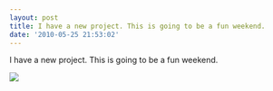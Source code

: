 ```yaml
---
layout: post
title: I have a new project. This is going to be a fun weekend.
date: '2010-05-25 21:53:02'
---
```


I have a new project. This is going to be a fun weekend.

![](http://www.tumblr.com/photo/1280/jsorge/632342064/1/tumblr_l2zwsm4lWq1qzpdrh)
